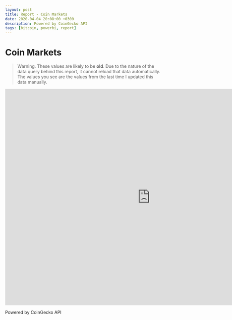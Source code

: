 ```yaml
---
layout: post
title: Report - Coin Markets
date: 2020-04-04 20:08:00 +0300
description: Powered by CoinGecko API
tags: [bitcoin, powerbi, report]
---
```


# Coin Markets

> Warning. These values are likely to be **old**. Due to the nature of the data query behind this report, it cannot reload that data automatically. The values you see are the values from the last time I updated this data manually.

<div>
<iframe width="933" height="700" src="https://app.powerbi.com/view?r=eyJrIjoiMWFkZDFmM2EtZjU1ZC00ODhmLWJhMzItNDRjNGJmODMwM2I5IiwidCI6IjhlNjQxMWI3LTZmYjktNDhmNS05NTQ4LTAwYjJlMTc3N2RkZiIsImMiOjl9" frameborder="0" allowFullScreen="true"></iframe>
</div>

Powered by CoinGecko API
